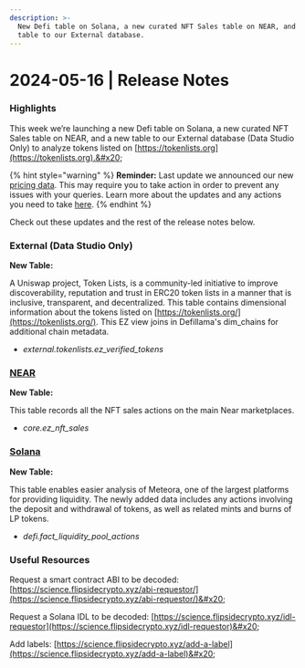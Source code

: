 ```yaml
---
description: >-
  New Defi table on Solana, a new curated NFT Sales table on NEAR, and a new
  table to our External database.
---
```


# 2024-05-16 | Release Notes

### Highlights

This week we’re launching a new Defi table on Solana, a new curated NFT Sales table on NEAR, and a new table to our External database (Data Studio Only) to analyze tokens listed on [https://tokenlists.org](https://tokenlists.org).&#x20;

{% hint style="warning" %}
**Reminder:** Last update we announced our new [pricing data](broken-reference). This may require you to take action in order to prevent any issues with your queries. Learn more about the updates and any actions you need to take [here](broken-reference).
{% endhint %}

Check out these updates and the rest of the release notes below.

### External (Data Studio Only)

**New Table:**

A Uniswap project, Token Lists, is a community-led initiative to improve discoverability, reputation and trust in ERC20 token lists in a manner that is inclusive, transparent, and decentralized. This table contains dimensional information about the tokens listed on [https://tokenlists.org/](https://tokenlists.org/). This EZ view joins in Defillama's dim\_chains for additional chain metadata.

* _external.tokenlists.ez\_verified\_tokens_

### [NEAR](https://flipsidecrypto.github.io/near-models/#!/overview)

**New Table:**

This table records all the NFT sales actions on the main Near marketplaces.

* _core.ez\_nft\_sales_

### [Solana](https://flipsidecrypto.github.io/solana-models/#!/overview)

**New Table:**

This table enables easier analysis of Meteora, one of the largest platforms for providing liquidity. The newly added data includes any actions involving the deposit and withdrawal of tokens, as well as related mints and burns of LP tokens.

* _defi.fact\_liquidity\_pool\_actions_

### Useful Resources&#x20;

Request a smart contract ABI to be decoded: [https://science.flipsidecrypto.xyz/abi-requestor/](https://science.flipsidecrypto.xyz/abi-requestor/)&#x20;

Request a Solana IDL to be decoded: [https://science.flipsidecrypto.xyz/idl-requestor](https://science.flipsidecrypto.xyz/idl-requestor)&#x20;

Add labels: [https://science.flipsidecrypto.xyz/add-a-label](https://science.flipsidecrypto.xyz/add-a-label)&#x20;
